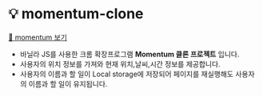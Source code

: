 # 💡 momentum-clone

[👀 momentum 보기]()

- 바닐라 JS를 사용한 크롬 확장프로그램 **Momentum 클론 프로젝트** 입니다.
- 사용자의 위치 정보를 가져와 현재 위치,날씨,시간 정보를 제공합니다.
- 사용자의 이름과 할 일이 Local storage에 저장되어 페이지를 재실행해도 사용자의 이름과 할 일이 유지됩니다.
